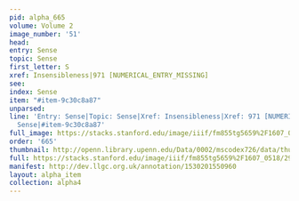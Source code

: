 ```yaml
---
pid: alpha_665
volume: Volume 2
image_number: '51'
head: 
entry: Sense
topic: Sense
first_letter: S
xref: Insensibleness|971 [NUMERICAL_ENTRY_MISSING]
see: 
index: Sense
item: "#item-9c30c8a87"
unparsed: 
line: 'Entry: Sense|Topic: Sense|Xref: Insensibleness|Xref: 971 [NUMERICAL_ENTRY_MISSING]|Index:
  Sense|#item-9c30c8a87'
full_image: https://stacks.stanford.edu/image/iiif/fm855tg5659%2F1607_0518/full/full/0/default.jpg
order: '665'
thumbnail: http://openn.library.upenn.edu/Data/0002/mscodex726/data/thumb/1607_0518_thumb.jpg
full: https://stacks.stanford.edu/image/iiif/fm855tg5659%2F1607_0518/291,4413,3055,475/full/0/default.jpg
manifest: http://dev.llgc.org.uk/annotation/1530201550960
layout: alpha_item
collection: alpha4
---
```

